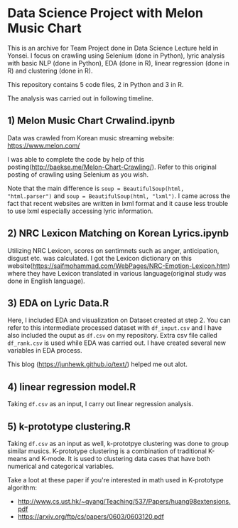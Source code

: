 # Data Science Project with Melon Music Chart

This is an archive for Team Project done in Data Science Lecture held in Yonsei. I focus on crawling using Selenium (done in Python), lyric analysis with basic NLP (done in Python), EDA (done in R), linear regression (done in R) and clustering (done in R).

This repository contains 5 code files, 2 in Python and 3 in R. 

The analysis was carried out in following timeline.

## 1) Melon Music Chart Crwalind.ipynb

Data was crawled from Korean music streaming website: https://www.melon.com/

I was able to complete the code by help of this posting(http://baekse.me/Melon-Chart-Crawling/). Refer to this original posting of crawling using Selenium as you wish. 

Note that the main difference is `soup = BeautifulSoup(html, "html.parser")` and `soup = BeautifulSoup(html, "lxml")`. I came across the fact that recent websites are written in lxml format and it cause less trouble to use lxml especially accessing lyric information.


## 2) NRC Lexicon Matching on Korean Lyrics.ipynb

Utilizing NRC Lexicon, scores on sentimnets such as anger, anticipation, disgust etc. was calculated. I got the Lexicon dictionary on this website(https://saifmohammad.com/WebPages/NRC-Emotion-Lexicon.htm) where they have Lexicon translated in various language(original study was done in English language).


## 3) EDA on Lyric Data.R

Here, I included EDA and visualization on Dataset created at step 2. You can refer to this intermediate processed dataset with `df_input.csv` and I have also included the ouput as `df.csv` on my repository. Extra csv file called `df_rank.csv` is used while EDA was carried out. I have created several new variables in EDA process.

This blog (https://junhewk.github.io/text/) helped me out alot. 


## 4) linear regression model.R

Taking `df.csv` as an input, I carry out linear regression analysis.


## 5) k-prototype clustering.R

Taking `df.csv` as an input as well, k-prototpye clustering was done to group similar musics. K-prototype clustering is a combination of traditional K-means and K-mode. It is used to clustering data cases that have both numerical and categorical variables. 

Take a loot at these paper if you're interested in math used in K-prototype algorithm:  
* http://www.cs.ust.hk/~qyang/Teaching/537/Papers/huang98extensions.pdf  
* https://arxiv.org/ftp/cs/papers/0603/0603120.pdf  
